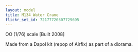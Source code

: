 ```yaml
---
layout: model
title: M134 Water Crane
flickr_set_id: 72177720307729695
---
```


OO (1/76) scale [Built 2008]

Made from a Dapol kit (repop of Airfix) as part of a diorama.


